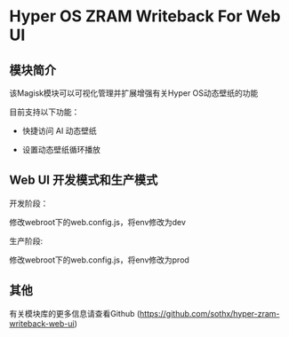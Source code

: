 # Hyper OS ZRAM Writeback For Web UI

## 模块简介

该Magisk模块可以可视化管理并扩展增强有关Hyper OS动态壁纸的功能

目前支持以下功能：

- 快捷访问 AI 动态壁纸

- 设置动态壁纸循环播放

## Web UI 开发模式和生产模式

开发阶段：

修改webroot下的web.config.js，将env修改为dev

生产阶段:

修改webroot下的web.config.js，将env修改为prod

## 其他

有关模块库的更多信息请查看Github (https://github.com/sothx/hyper-zram-writeback-web-ui)
